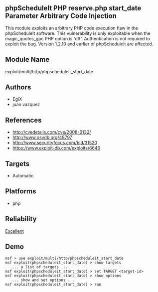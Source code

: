 ## phpScheduleIt PHP reserve.php start_date Parameter Arbitrary Code Injection

This module exploits an arbitrary PHP code execution flaw in 
the phpScheduleIt software. This vulnerability is only 
exploitable when the magic_quotes_gpc PHP option is 'off'. 
Authentication is not required to exploit the bug. Version 
1.2.10 and earlier of phpScheduleIt are affected.


## Module Name
exploit/multi/http/phpscheduleit_start_date

## Authors
* EgiX
* juan vazquez


## References
* http://cvedetails.com/cve/2008-6132/
* http://www.osvdb.org/48797
* http://www.securityfocus.com/bid/31520
* https://www.exploit-db.com/exploits/6646



## Targets
* Automatic


## Platforms
* php

## Reliability
[Excellent](https://github.com/rapid7/metasploit-framework/wiki/Exploit-Ranking)

## Demo

```
msf > use exploit/multi/http/phpscheduleit_start_date
msf exploit(phpscheduleit_start_date) > show targets
   ... a list of targets ...
msf exploit(phpscheduleit_start_date) > set TARGET <target-id>
msf exploit(phpscheduleit_start_date) > show options
   ... show and set options ...
msf exploit(phpscheduleit_start_date) > run
```
    
    